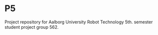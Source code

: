 # P5
Project repository for Aalborg University Robot Technology 5th. semester student project group 562.

